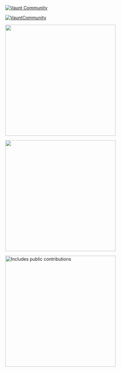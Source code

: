 

[![Vaunt Community](https://api.vaunt.dev/v1/github/entities/firecamp-dev/repositories/firecamp/badges/community)](https://community.vaunt.dev/board/firecamp-dev/repository/firecamp)

[![VauntCommunity](https://api.vaunt.dev/v1/github/entities/jeff1010322/badges/community)](https://community.vaunt.dev/board/jeff1010322)

<p>
  <img src="https://api.vaunt.dev/v1/github/entities/firecamp-dev/repositories/firecamp/contributors?format=svg&limit=30" width="350" />
</p>

<p>
  <img decoding="async" loading="lazy" src="https://api.vaunt.dev/v1/github/entities/Vidip-Ghosh/achievements?format=svg&limit=20" width="350" />
</p>

<p>
    <a href="https://vaunt.dev">
        <img src="https://api.vaunt.dev/v1/github/entities/JayOaks/contributions?format=svg" width="350" title="Includes public contributions"/>
    </a>
</p>
